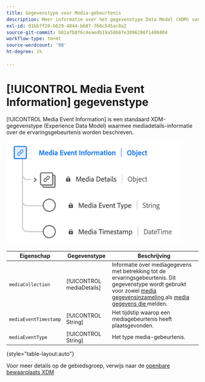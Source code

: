 ```yaml
---
title: Gegevenstype voor Media-gebeurtenis
description: Meer informatie over het gegevenstype Data Model (XDM) van het Media Event Information Experience.
exl-id: 91bb7f28-b629-4044-b687-768c545ac8a2
source-git-commit: b81afb8f6c4eaedb19a58b6fe3896286f1486804
workflow-type: tm+mt
source-wordcount: '98'
ht-degree: 1%

---
```


# [!UICONTROL Media Event Information] gegevenstype

[!UICONTROL Media Event Information] is een standaard XDM-gegevenstype (Experience Data Model) waarmee mediadetails-informatie over de ervaringsgebeurtenis worden beschreven.

![ een diagram van het gegevenstype van de Informatie van de Gebeurtenis van Media.](../images/data-types/media-event-information.png)

| Eigenschap | Gegevenstype | Beschrijving |
| --- | --- | --- |
| `mediaCollection` | [!UICONTROL mediaDetails] | Informatie over mediagegevens met betrekking tot de ervaringsgebeurtenis. Dit gegevenstype wordt gebruikt voor zowel [ media gegevensinzameling ](./media-collection-details.md) als [ media gegevens die ](./media-reporting-details.md) melden. |
| `mediaEventTimestamp` | [!UICONTROL String] | Het tijdstip waarop een mediagebeurtenis heeft plaatsgevonden. |
| `mediaEventType` | [!UICONTROL String] | Het type media-gebeurtenis. |

{style="table-layout:auto"}

Voor meer details op de gebiedsgroep, verwijs naar de [ openbare bewaarplaats XDM ](https://github.com/adobe/xdm/blob/master/components/datatypes/mediaevent.schema.json)
